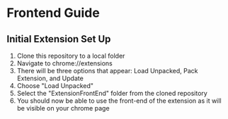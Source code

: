 # Frontend Guide

## Initial Extension Set Up

1. Clone this repository to a local folder
2. Navigate to chrome://extensions
3. There will be three options that appear: Load Unpacked, Pack Extension, and Update
4. Choose "Load Unpacked"
5. Select the "ExtensionFrontEnd" folder from the cloned repository
6. You should now be able to use the front-end of the extension as it will be visible on your chrome page

